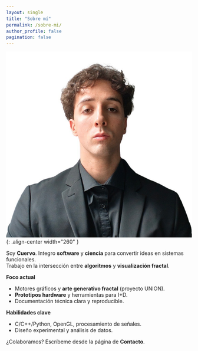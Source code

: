 ```yaml
---
layout: single
title: "Sobre mí"
permalink: /sobre-mi/
author_profile: false
pagination: false
---
```


![Cuervo](/assets/images/cuervo.jpg){: .align-center width="260" }

Soy **Cuervo**. Integro **software** y **ciencia** para convertir ideas en sistemas funcionales.  
Trabajo en la intersección entre **algoritmos** y **visualización fractal**.


**Foco actual**
- Motores gráficos y **arte generativo fractal** (proyecto UNION).
- **Prototipos hardware** y herramientas para I+D.
- Documentación técnica clara y reproducible.

**Habilidades clave**
- C/C++/Python, OpenGL, procesamiento de señales.
- Diseño experimental y análisis de datos.

¿Colaboramos? Escríbeme desde la página de **Contacto**.